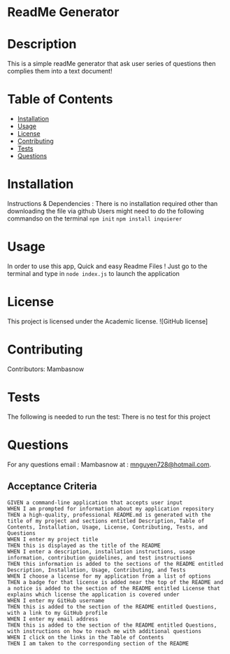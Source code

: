 
# ReadMe Generator
# Description
This is a simple readMe generator that ask user series of questions then complies them into a text document!
# Table of Contents 
* [Installation](#installation)
* [Usage](#usage)
* [License](#license)
* [Contributing](#contributing)
* [Tests](#tests)
* [Questions](#questions)
# Installation
Instructions & Dependencies : There is no installation required other than downloading the file via github 
Users might need to do the following commandso on the terminal
`npm init`
`npm install inquierer`
# Usage
In order to use this app, Quick and easy Readme Files !
Just go to the terminal and type in 
`node index.js` to launch the application
# License
This project is licensed under the Academic license. 
![GitHub license]
# Contributing
​Contributors: Mambasnow
# Tests
The following is needed to run the test: There is no test for this project
# Questions
For any questions email : Mambasnow  at : mnguyen728@hotmail.com.

## Acceptance Criteria
  
``` 
GIVEN a command-line application that accepts user input
WHEN I am prompted for information about my application repository
THEN a high-quality, professional README.md is generated with the title of my project and sections entitled Description, Table of Contents, Installation, Usage, License, Contributing, Tests, and Questions
WHEN I enter my project title
THEN this is displayed as the title of the README
WHEN I enter a description, installation instructions, usage information, contribution guidelines, and test instructions
THEN this information is added to the sections of the README entitled Description, Installation, Usage, Contributing, and Tests
WHEN I choose a license for my application from a list of options
THEN a badge for that license is added near the top of the README and a notice is added to the section of the README entitled License that explains which license the application is covered under
WHEN I enter my GitHub username
THEN this is added to the section of the README entitled Questions, with a link to my GitHub profile
WHEN I enter my email address
THEN this is added to the section of the README entitled Questions, with instructions on how to reach me with additional questions
WHEN I click on the links in the Table of Contents
THEN I am taken to the corresponding section of the README